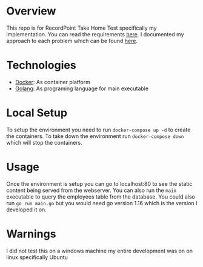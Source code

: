 # Overview
This repo is for RecordPoint Take Home Test specifically my implementation. You can read the requirements [here](RecordPointTakeHomeTest.pdf). I documented my approach to each problem which can be found [here](My_Approach_to_RecordPoint_Take_Home_Test.md).

# Technologies

- [Docker](https://docker.com): As container platform
- [Golang](https://go.dev): As programing language for main executable

# Local Setup
To setup the environment you need to run `docker-compose up -d` to create the containers. To take down the environment run `docker-compose down` which will stop the containers.

# Usage
Once the environment is setup you can go to localhost:80 to see the static content being served from the webserver. You can also run the `main` executable to query the employees table from the database. You could also run `go run main.go` but you would need go version 1.16 which is the version I developed it on.

# Warnings
I did not test this on a windows machine my entire development was on on linux specifically Ubuntu
